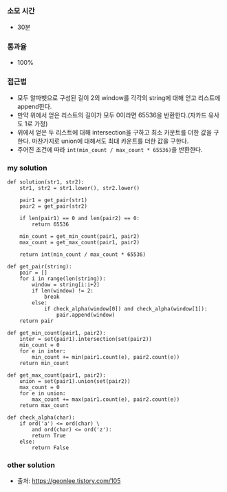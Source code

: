 ### 소모 시간
- 30분

### 통과율
- 100%

### 접근법
- 모두 알파벳으로 구성된 길이 2의 window를 각각의 string에 대해 얻고 리스트에 append한다.
- 만약 위에서 얻은 리스트의 길이가 모두 0이라면 65536을 반환한다.(자카드 유사도 1로 가정)
- 위에서 얻은 두 리스트에 대해 intersection을 구하고 최소 카운트를 더한 값을 구한다. 마찬가지로 union에 대해서도 최대 카운트를 더한 값을 구한다.
- 주어진 조건에 따라 `int(min_count / max_count * 65536)`을 반환한다.

### my solution
```
def solution(str1, str2):
    str1, str2 = str1.lower(), str2.lower()
    
    pair1 = get_pair(str1)
    pair2 = get_pair(str2)
    
    if len(pair1) == 0 and len(pair2) == 0:
        return 65536
    
    min_count = get_min_count(pair1, pair2)
    max_count = get_max_count(pair1, pair2)
    
    return int(min_count / max_count * 65536)

def get_pair(string):
    pair = []
    for i in range(len(string)):
        window = string[i:i+2]
        if len(window) != 2:
            break
        else:
            if check_alpha(window[0]) and check_alpha(window[1]):
                pair.append(window)
    return pair
    
def get_min_count(pair1, pair2):
    inter = set(pair1).intersection(set(pair2))
    min_count = 0
    for e in inter:
        min_count += min(pair1.count(e), pair2.count(e))
    return min_count
    
def get_max_count(pair1, pair2):
    union = set(pair1).union(set(pair2))
    max_count = 0
    for e in union:
        max_count += max(pair1.count(e), pair2.count(e))
    return max_count
        
def check_alpha(char):
    if ord('a') <= ord(char) \
        and ord(char) <= ord('z'):
        return True
    else:
        return False
```

### other solution
- 출처: https://geonlee.tistory.com/105
